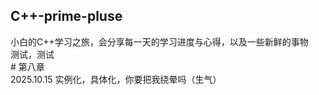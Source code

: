 ## C++-prime-pluse
小白的C++学习之旅，会分享每一天的学习进度与心得，以及一些新鲜的事物
<br>测试，测试
<br># 第八章
<br>2025.10.15 实例化，具体化，你要把我绕晕吗（生气）
